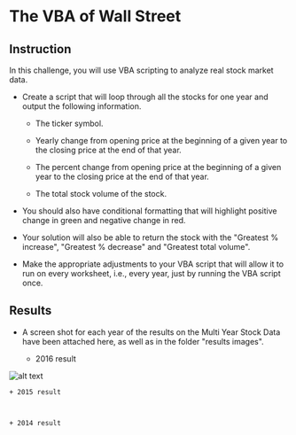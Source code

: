 # The VBA of Wall Street
## Instruction 

In this challenge, you will use VBA scripting to analyze real stock market data. 

* Create a script that will loop through all the stocks for one year and output the following information.

    + The ticker symbol.

    + Yearly change from opening price at the beginning of a given year to the closing price at the end of that year.

    + The percent change from opening price at the beginning of a given year to the closing price at the end of that year.

    + The total stock volume of the stock.

* You should also have conditional formatting that will highlight positive change in green and negative change in red.

* Your solution will also be able to return the stock with the "Greatest % increase", "Greatest % decrease" and "Greatest total volume".

* Make the appropriate adjustments to your VBA script that will allow it to run on every worksheet, i.e., every year, just by running the VBA script once.


## Results 

* A screen shot for each year of the results on the Multi Year Stock Data have been attached here, as well as in the folder "results images". 

    + 2016 result

![alt text](https://github.com/gemelodyyu/VBA-challenge/blob/master/results%20images/2016%20result.png)


    + 2015 result



    + 2014 result

